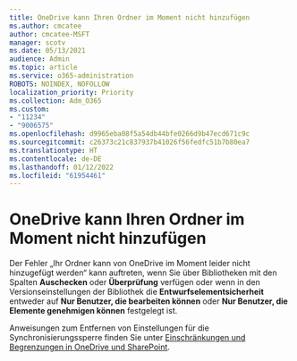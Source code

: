 ```yaml
---
title: OneDrive kann Ihren Ordner im Moment nicht hinzufügen
ms.author: cmcatee
author: cmcatee-MSFT
manager: scotv
ms.date: 05/13/2021
audience: Admin
ms.topic: article
ms.service: o365-administration
ROBOTS: NOINDEX, NOFOLLOW
localization_priority: Priority
ms.collection: Adm_O365
ms.custom:
- "11234"
- "9006575"
ms.openlocfilehash: d9965eba08f5a54db44bfe0266d9b47ecd671c9c
ms.sourcegitcommit: c26373c21c837937b41026f56fedfc51b7b80ea7
ms.translationtype: HT
ms.contentlocale: de-DE
ms.lasthandoff: 01/12/2022
ms.locfileid: "61954461"
---
```

# <a name="onedrive-cant-add-your-folder-right-now"></a>OneDrive kann Ihren Ordner im Moment nicht hinzufügen

Der Fehler „Ihr Ordner kann von OneDrive im Moment leider nicht hinzugefügt werden“ kann auftreten, wenn Sie über Bibliotheken mit den Spalten **Auschecken** oder **Überprüfung** verfügen oder wenn in den Versionseinstellungen der Bibliothek die **Entwurfselementsicherheit** entweder auf **Nur Benutzer, die bearbeiten können** oder **Nur Benutzer, die Elemente genehmigen können** festgelegt ist. 

Anweisungen zum Entfernen von Einstellungen für die Synchronisierungssperre finden Sie unter [Einschränkungen und Begrenzungen in OneDrive und SharePoint](https://support.microsoft.com/office/64883a5d-228e-48f5-b3d2-eb39e07630fa).

